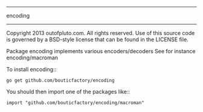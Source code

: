 **********
  encoding
**********

Copyright 2013 outofpluto.com. All rights reserved.
Use of this source code is governed by a BSD-style
license that can be found in the LICENSE file.

Package encoding implements various encoders/decoders
See for instance encoding/macroman

To install encoding::

    go get github.com/bouticfactory/encoding

You should then import one of the packages like::

    import "github.com/bouticfactory/encoding/macroman"